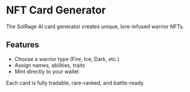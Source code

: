 # NFT Card Generator

The SolRage AI card generator creates unique, lore-infused warrior NFTs.

## Features
- Choose a warrior type (Fire, Ice, Dark, etc.)
- Assign names, abilities, traits
- Mint directly to your wallet

Each card is fully tradable, rare-ranked, and battle-ready.
